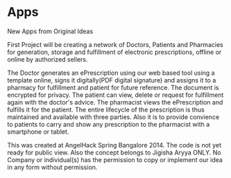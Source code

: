 Apps
====

New Apps from Original Ideas

First Project will be creating a network of Doctors, Patients and Pharmacies for generation, storage and fulfillment of electronic prescriptions, offline or online by authorized sellers.

The Doctor generates an ePrescription using our web based tool using a template online, signs it digitally(PDF digital signature) and assigns it to a  pharmacy for fulfillment and patient for future reference. The document is encrypted for privacy.
The patient can view, delete or request for fulfillment again with the doctor's advice.
The pharmacist views the ePrescription and fulfills it for the patient.
The entire lifecycle of the prescription is thus maintained and available with three parties. Also it is to provide convience to patients to carry and show any prescription to the pharmacist with a smartphone or tablet.

This was created at AngelHack Spring Bangalore 2014. The code is not yet ready for public view. Also the concept belongs to Jigisha Aryya ONLY. No Company or individual(s) has the permission to copy or implement our idea in any form without permission.
